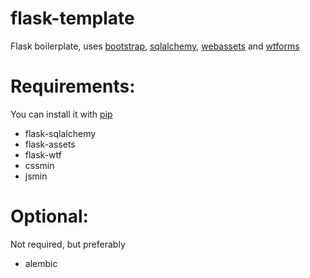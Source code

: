 flask-template
==============
Flask boilerplate, uses [bootstrap](http://getbootstrap.com/), [sqlalchemy](http://www.sqlalchemy.org/), [webassets](http://elsdoerfer.name/docs/webassets/) and [wtforms](http://wtforms.readthedocs.org/en/latest/)

# Requirements:
You can install it with [pip](https://pypi.python.org/pypi/pip)
* flask-sqlalchemy
* flask-assets
* flask-wtf
* cssmin
* jsmin

# Optional:
Not required, but preferably
* alembic